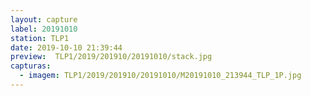 ```yaml
---
layout: capture
label: 20191010
station: TLP1
date: 2019-10-10 21:39:44
preview:  TLP1/2019/201910/20191010/stack.jpg
capturas:
  - imagem: TLP1/2019/201910/20191010/M20191010_213944_TLP_1P.jpg
---
```

